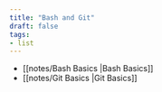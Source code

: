```yaml
---
title: "Bash and Git"
draft: false
tags:
- list
---
```


- [[notes/Bash Basics |Bash Basics]]
- [[notes/Git Basics |Git Basics]]
